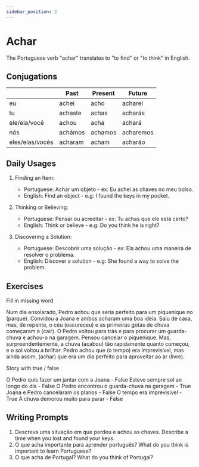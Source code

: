 ```yaml
---
sidebar_position: 2
---
```


# Achar

The Portuguese verb "achar" translates to "to find" or "to think" in English.

## Conjugations

|                 | Past    | Present | Future    |
| --------------- | ------- | ------- | --------- |
| eu              | achei   | acho    | acharei   |
| tu              | achaste | achas   | acharás   |
| ele/ela/você    | achou   | acha    | achará    |
| nós             | achámos | achamos | acharemos |
| eles/elas/vocês | acharam | acham   | acharão   |

## Daily Usages

1. Finding an Item:

   - Portuguese: Achar um objeto - ex: Eu achei as chaves no meu bolso.
   - English: Find an object - e.g: I found the keys in my pocket.

2. Thinking or Believing:

   - Portuguese: Pensar ou acreditar - ex: Tu achas que ele está certo?
   - English: Think or believe - e.g: Do you think he is right?

3. Discovering a Solution:

   - Portuguese: Descobrir uma solução - ex: Ela achou uma maneira de resolver o problema.
   - English: Discover a solution - e.g: She found a way to solve the problem.

## Exercises

Fill in missing word

Num dia ensolarado, Pedro achou que seria perfeito para um piquenique no (parque). Convidou a Joana e ambos acharam uma boa ideia. Saiu de casa, mas, de repente, o céu (escureceu) e as primeiras gotas de chuva começaram a (cair). O Pedro voltou para trás e para procurar um guarda-chuva e achou-o na garagem. Pensou cancelar o piquenique. Mas, surpreendentemente, a chuva (acabou) tão rapidamente quanto começou, e o sol voltou a brilhar. Pedro achou que (o tempo) era imprevisível, mas ainda assim, (achar) que era um dia perfeito para aproveitar ao ar (livre).

Story with true / false

O Pedro quis fazer um jantar com a Joana - False
Esteve sempre sol ao longo do dia - False
O Pedro encontrou o guarda-chuva na garagem - True
Joana e Pedro cancelaram os planos - False
O tempo era imprevisível - True
A chuva demorou muito para parar - False

## Writing Prompts

1. Descreva uma situação em que perdeu e achou as chaves. Describe a time when you lost and found your keys.
2. O que acha importante para aprender português? What do you think is important to learn Portuguese?
3. O que acha de Portugal? What do you think of Portugal?
